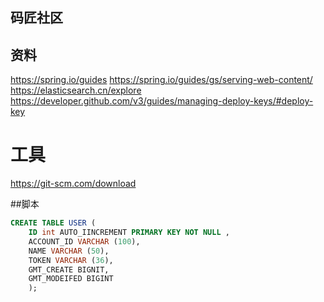 ## 码匠社区

## 资料
https://spring.io/guides
https://spring.io/guides/gs/serving-web-content/
https://elasticsearch.cn/explore
https://developer.github.com/v3/guides/managing-deploy-keys/#deploy-key

# 工具
https://git-scm.com/download

##脚本
```sql
CREATE TABLE USER (
    ID int AUTO_IINCREMENT PRIMARY KEY NOT NULL ,
    ACCOUNT_ID VARCHAR (100),
    NAME VARCHAR (50),
    TOKEN VARCHAR (36),
    GMT_CREATE BIGNIT,
    GMT_MODEIFED BIGINT
    );
```

